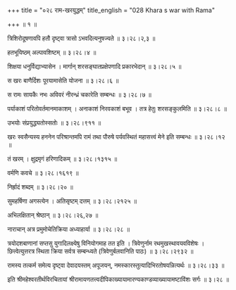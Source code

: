 +++
title = "०२८ राम-खरयुद्धम्"
title_english = "028 Khara s war with Rama"

+++
 ॥  १  ॥   

  

त्रिशिरोदूषणावपि हतौ दृष्ट्वा त्रासो ऽभवदित्यनुषज्यते  ॥  ३।२८।२,३  ॥   

  

हतभूयिष्ठम् अल्पावशिष्टम्  ॥  ३।२८।४  ॥   

  

शिक्षया धनुर्विद्याभ्यासेन । मार्गान् शरसङ्घातप्रक्षेपणादि प्रकारभेदान्  ॥  ३।२८।५  ॥   

  

स खरः बाणैर्दिशः पूरयामासेति योजना  ॥  ३।२८।६  ॥   

  

स रामः सायकैः नभः अविवरं नीरन्ध्रं चकारेति सम्बन्धः  ॥  ३।२८।७  ॥   

  

पर्याकाशं परितोवर्तमानमाकाशम् । अनाकाशं निरवकाशं बभूव । तत्र हेतुः शरसङ्कुलमिति  ॥  ३।२८।८  ॥   

  

उभयोः संप्रयुद्ध्यतोस्सतोः  ॥  ३।२८।९११  ॥   

  

खरः स्वसैन्यस्य हननेन परिश्रान्तमपि रामं तथा पौरुषे पर्यवस्थितं महासत्त्वं मेने इति सम्बन्धः  ॥  ३।२८।१२  ॥   

  

तं खरम् । क्षुद्रमृगं हरिणादिकम्  ॥  ३।२८।१३१५  ॥   

  

वर्मणि कवचे  ॥  ३।२८।१६१९  ॥   

  

निर्ह्रादं शब्दम्  ॥  ३।२८।२०  ॥   

  

सुमहर्षिणा अगस्त्येन । अतिसृष्टम् दत्तम्  ॥  ३।२८।२१२५  ॥   

  

अभिलक्षितान् श्रेष्ठान्  ॥  ३।२८।२६,२७  ॥   

  

नाराचान् अत्र प्रमुमोचेतिक्रिया अध्याहार्या  ॥  ३।२८।२८  ॥   

  

त्रयोदशबाणानां सप्तसु युगादिलक्ष्येषु विनियोगमाह तत इति । त्रिवेणुर्नाम रथमुखस्थावयवविशेषः । छित्त्वेत्युत्तरत्र स्थिता क्रिया सर्वत्र सम्बन्ध्यते (त्रिवेणुर्बलवानिति पाठः)  ॥  ३।२८।२९३२  ॥   

  

रामस्य तत्कर्म समेत्य दृष्ट्वा देवादयस्तम् अपूजयन्, नमस्कारस्तुत्यादिभिरतोषयन्नित्यर्थः  ॥  ३।२८।३३  ॥   

  

इति श्रीमहेश्वरतीर्थविरचितायां श्रीरामायणतत्त्वदीपिकाख्यायामारण्यकाण्डव्याख्यायामष्टाविंशः सर्गः  ॥  ३।२८  ॥   

  

